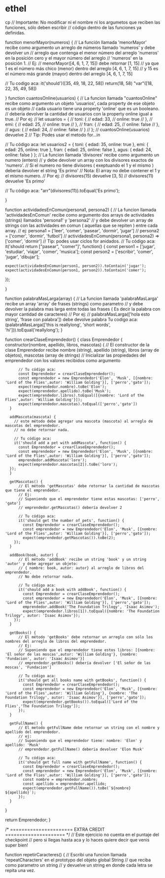 # ethel
cp
// Importante: No modificar ni el nombre ni los argumetos que reciben las funciones, sólo deben escribir
// código dentro de las funciones ya definidas.

function menorMayor(numeros) {
  // La función llamada 'menorMayor' recibe como argumento un arreglo de números llamado 'numeros' y debe devolver un
  // arreglo que contenga el menor número del arreglo 'numeros' en la posición cero y el mayor número del arreglo
  // 'numeros' en la posición 1.
  // Ej:
  // menorMayor([4, 6, 1, 7, 15]) debe retornar [1, 15]
  // ya que 1 es el número más chico (menor) dentro del arreglo [4, 6, 1, 7, 15]
  // y 15 es el número más grande (mayor) dentro del arreglo [4, 6, 1, 7, 15]

  // Tu codigo aca:
 it('should')([35, 49, 18, 22, 58])
     return(18, 58)
     "var"([18, 22, 35, 49, 58])

}
function cuantosOnline(usuarios) {
  // La funcion llamada "cuantosOnline" recibe como argumento un objeto 'usuarios', cada property de ese objeto es un objeto
  // cada usuario tiene una property 'online' que es un booleano.
  // deberia devolver la cantidad de usuarios con la property online igual a true.
  // Por ej:
  // let usuarios = {
  //     toni: {
  //         edad: 33,
  //         online: true
  //     },
  //     emi: {
  //         edad: 25,
  //         online: true
  //     },
  //     fran: {
  //         edad: 25,
  //         online: false
  //     },
  //     agus: {
  //         edad: 24,
  //         online: false
  //     }
  // }; 
  // cuantosOnline(usuarios) devuelve 2
  // Tip: Podes usar el metodo for...in

  // Tu código aca:
  let usuarios2 = {
       toni: {
           edad: 35,
          online: true
         },
          emi: {
              edad: 25,
              online: true
            },
            fran: {
               edad: 25,
               online: false
          },
        agus: {
             edad: 24,
             online: false
        } 
       };
  // La funcion llamada 'divisores' recibe como argumento un numero (entero) 
  // y debe devolver un array con los divisores exactos de 'numero'.
  // Si el numero no tiene divisores ( exeptuando el 1 y el mismo ) deberia devolver el string 'Es primo'
  // Nota: El array no debe contener el 1 y el mismo numero.
  // Por ej:
  // divisores(15) devuelve [3, 5]
  // divisores(11) devuelve 'Es primo'

   // Tu código aca:
   "arr"(divisores(11)).toEqual('Es primo');
  
  }

function actividadesEnComun(persona1, persona2) {
  // La funcion llamada 'actividadesEnComun' recibe como argumento dos arrays de actividades (strings) llamados 'persona1' y 'persona2'
  // y debe devolver un array de strings con las actividades en comun ( aquellas que se repiten ) entre cada array.
  // ej: persona1 = ['leer', 'comer', 'pasear', 'dormir', 'jugar']
  //     persona2 = ['comer', 'dormir', 'futbol']
  // actividadesEnComun(persona1, persona2) => ['comer', 'dormir']
  // Tip: podes usar ciclos for anidados.
  // Tu código aca:
  it('should return ["pasear", "comer"]', function() {
    const person1 = ['jugar', 'estudiar', 'viajar', 'comer', 'musica'];
    const person2 = ['escribir', 'comer', 'jugar', 'dibujar'];

    expect(actividadesEnComun(person1, person2)).toContain('jugar');
    expect(actividadesEnComun(person1, person2)).toContain('comer');
  });

}

function palabraMasLarga(array) {
  // La funcion llamada 'palabraMasLarga' recibe un array 'array' de frases (strings) como parametro
  // y debe devolver la palabra mas larga entre todas las frases ( Es decir la palabra con mayor cantidad de caracteres)
  // Por ej:
    // palabraMasLarga(['hola esto string', 'frase con palabra']) debe devolve palabra
  Tu codigo aca:  
(palabraMasLarga(['this is reallylong', 'short words', 'hi'])).toEqual('reallylong');
}

function crearClaseEmprendedor() {
  class Emprendedor {
      constructor(nombre, apellido, libros, mascotas) {
          // El constructor de la clase Emprendedor recibe nombre (string), apellido (string), libros (array de objetos), mascotas (array de strings)
          // Inicializar las propiedades del emprendedor con los valores recibidos como argumento

          // Tu código aca:
          const Emprendedor = crearClaseEmprendedor();
          const emprendedor = new Emprendedor('Elon', 'Musk', [{nombre: 'Lord of the Flies',autor: 'William Golding'}], ['perro','gato']);
          expect(emprendedor.nombre).toBe('Elon');
          expect(emprendedor.apellido).toBe('Musk');
          expect(emprendedor.libros).toEqual([{nombre: 'Lord of the Flies',autor: 'William Golding'}]);
          expect(emprendedor.mascotas).toEqual(['perro','gato'])
      }

      addMascota(mascota) {
        // este método debe agregar una mascota (mascota) al arreglo de mascotas del emprendedor.
        // no debe retornar nada.

        // Tu código aca:
        it('should add a pet with addMascota', function() {
          const Emprendedor = crearClaseEmprendedor();
          const emprendedor = new Emprendedor('Elon', 'Musk', [{nombre: 'Lord of the Flies',autor: 'William Golding'}], ['perro','gato']);
          emprendedor.addMascota('loro');
          expect(emprendedor.mascotas[2]).toBe('loro');
      });
      }

      getMascotas() {
          // El método 'getMascotas' debe retornar la cantidad de mascotas que tiene el emprendedor.
          // Ej:
          // Suponiendo que el emprendedor tiene estas mascotas: ['perro', 'gato']
          // emprendedor.getMascotas() debería devolver 2

          // Tu código aca:
          it('should get the number of pets', function() {
            const Emprendedor = crearClaseEmprendedor();
            const emprendedor = new Emprendedor('Elon', 'Musk', [{nombre: 'Lord of the Flies',autor: 'William Golding'}], ['perro','gato']);
            expect(emprendedor.getMascotas()).toBe(2);
        });
      }

      addBook(book, autor) {
          // El método 'addBook' recibe un string 'book' y un string 'autor' y debe agregar un objeto:
          // { nombre: book, autor: autor} al arreglo de libros del emprendedor.
          // No debe retornar nada.

          // Tu código aca:
          it('should add a book with addBook', function() {
            const Emprendedor = crearClaseEmprendedor();
            const emprendedor = new Emprendedor('Elon', 'Musk', [{nombre: 'Lord of the Flies',autor: 'William Golding'}], ['perro','gato']);
            emprendedor.addBook('The Foundation Trilogy', 'Isaac Asimov');
            expect(emprendedor.libros[1]).toEqual({nombre: 'The Foundation Trilogy', autor: 'Isaac Asimov'});
        });
      }

      getBooks() {
          // El método 'getBooks' debe retornar un arreglo con sólo los nombres del arreglo de libros del emprendedor.
          // Ej:
          // Suponiendo que el emprendedor tiene estos libros: [{nombre: 'El señor de las moscas',autor: 'William Golding'}, {nombre: 'Fundacion', autor: 'Isaac Asimov'}]
          // emprendedor.getBooks() debería devolver ['El señor de las moscas', 'Fundacion']

          // Tu código aca:
          it('should get all books name with getBooks', function() {
            const Emprendedor = crearClaseEmprendedor();
            const emprendedor = new Emprendedor('Elon', 'Musk', [{nombre: 'Lord of the Flies',autor: 'William Golding'}, {nombre: 'The Foundation Trilogy', autor: 'Isaac Asimov'}], ['perro','gato']);
            expect(emprendedor.getBooks()).toEqual(['Lord of the Flies','The Foundation Trilogy']);
          });
      }

      getFullName() {
          // El metodo getFullName debe retornar un string con el nombre y apellido del emprendedor.
          // ej:
          // Suponiendo que el emprendedor tiene: nombre: 'Elon' y apellido: 'Musk'
          // emprendedor.getFullName() deberia devolver 'Elon Musk'

          // Tu código aca:
          it('should get full name with getFullName', function() {
            const Emprendedor = crearClaseEmprendedor();
            const emprendedor = new Emprendedor('Elon', 'Musk', [{nombre: 'Lord of the Flies',autor: 'William Golding'}], ['perro','gato']);
            const nombre = emprendedor.nombre;
            const apellido = emprendedor.apellido;
            expect(emprendedor.getFullName()).toBe(`${nombre} ${apellido}`);
          });
      }
  }

  return Emprendedor;
}

/* ====================== EXTRA CREDIT ===================== */
// Este ejercicio no cuenta en el puntaje del checkpoint
// pero si llegas hasta aca y lo haces quiere decir que venis super bien!

function repetirCaracteres() {
  // Escribi una funcion llamada 'repeatCharacters' en el prototypo del objeto global String
  // que reciba como parametro un string
  // y devuelve un string en donde cada letra se repita una vez.
